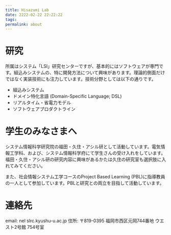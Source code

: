 ```yaml
---
title: Hisazumi Lab
date: 2222-02-22 22:22:22
tags:
permalink: about
---
```


# 研究

所属はシステム「LSI」研究センターですが、基本的にはソフトウェアが専門です。組込みシステムの、特に開発方法について興味があります。理論的側面だけではなく実装技術にも注力しています。技術分野としては以下の通りです。

* 組込みシステム
* ドメイン特化言語 (Domain-Specific Language; DSL)
* リアルタイム・省電力モデル
* ソフトウェアプロダクトライン

# 学生のみなさまへ

システム情報科学研究院の福田・久住・アシル研として活動しています。電気情報工学科、および、システム情報科学府にて学生さんの受け入れをしています。福田・久住・アシル研の研究内容に興味があるかたは久住の研究室も選択肢に入れてみてください。

また、社会情報システム工学コースのProject Based Learning (PBL)に指導教員の一人として参加しています。PBLと研究との両立を目指して活動しています。

# 連絡先

email: nel slrc.kyushu-u.ac.jp
住所: 〒819-0395 福岡市西区元岡744番地 ウエスト2号館 754号室